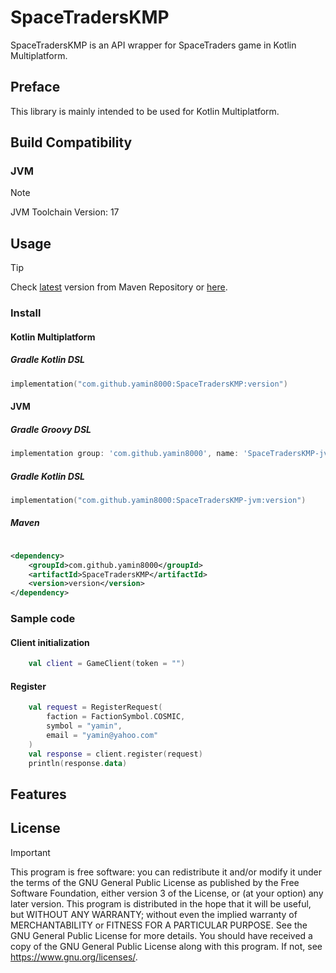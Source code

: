 # SpaceTradersKMP

SpaceTradersKMP is an API wrapper for SpaceTraders game in Kotlin Multiplatform.

## Preface

This library is mainly intended to be used for Kotlin Multiplatform.

## Build Compatibility

### JVM

> [!note]
> JVM Toolchain Version: 17

## Usage

> [!tip]
> Check [latest](https://repo1.maven.org/maven2/com/github/yamin8000/SpaceTradersKMP/maven-metadata.xml) version from
> Maven Repository or [here](https://central.sonatype.com/artifact/com.github.yamin8000/SpaceTradersKMP).

### Install

#### Kotlin Multiplatform

##### Gradle Kotlin DSL

```kotlin
implementation("com.github.yamin8000:SpaceTradersKMP:version")
```

#### JVM

##### Gradle Groovy DSL

```groovy
implementation group: 'com.github.yamin8000', name: 'SpaceTradersKMP-jvm', version: 'version'
```

##### Gradle Kotlin DSL

```kotlin
implementation("com.github.yamin8000:SpaceTradersKMP-jvm:version")
```

##### Maven

```xml

<dependency>
    <groupId>com.github.yamin8000</groupId>
    <artifactId>SpaceTradersKMP</artifactId>
    <version>version</version>
</dependency>

```

### Sample code

#### Client initialization

```kotlin
    val client = GameClient(token = "")
```

#### Register

```kotlin
    val request = RegisterRequest(
        faction = FactionSymbol.COSMIC,
        symbol = "yamin",
        email = "yamin@yahoo.com"
    )
    val response = client.register(request)
    println(response.data)
```

## Features

## License

> [!important]
> This program is free software: you can redistribute it and/or modify it under the terms of the GNU General Public
> License as published by the Free Software Foundation, either version 3 of the License, or (at your option) any later
> version.
> This program is distributed in the hope that it will be useful, but WITHOUT ANY WARRANTY; without even the implied
> warranty of MERCHANTABILITY or FITNESS FOR A PARTICULAR PURPOSE. See the GNU General Public License for more details.
> You should have received a copy of the GNU General Public License along with this program. If not,
> see <https://www.gnu.org/licenses/>. 
